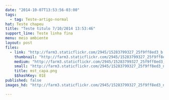 ```yaml
---
date: "2014-10-07T13:53:56-03:00"
tags:
  - tag: Teste-artigo-normal
hat: Teste chapeu
title: "Teste titulo 7/10/2014 13:53:46"
support_line: Teste linha fina
menu: meio ambiente
layout: post
files:
  - link: "http://farm3.staticflickr.com/2945/15283799327_25f9ff8ed3_b.jpg"
    thumbnail: "http://farm3.staticflickr.com/2945/15283799327_25f9ff8ed3_t.jpg"
    medium: "http://farm3.staticflickr.com/2945/15283799327_25f9ff8ed3_z.jpg"
    small: "http://farm3.staticflickr.com/2945/15283799327_25f9ff8ed3_n.jpg"
    title: mst_capa.png
    $$hashKey: 01E
published: false
images_hd: "http://farm3.staticflickr.com/2945/15283799327_25f9ff8ed3_n.jpg"

---
```

